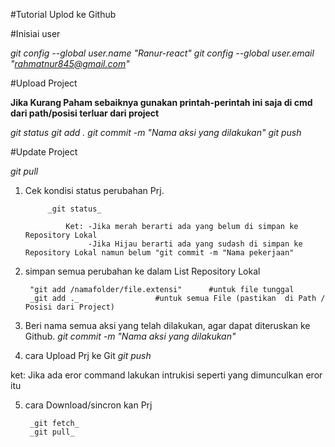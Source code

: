 #Tutorial Uplod ke Github

#Inisiai user

_git config --global user.name "Ranur-react"_
_git config --global user.email "rahmatnur845@gmail.com"_

#Upload Project

**Jika Kurang Paham sebaiknya gunakan printah-perintah ini saja di cmd dari path/posisi terluar dari project**

_git status_
_git add ._ 
_git commit -m "Nama aksi yang dilakukan"_
_git push_


#Update Project

_git pull_


1. Cek kondisi status perubahan Prj.

			_git status_
   
				Ket: -Jika merah berarti ada yang belum di simpan ke Repository Lokal
				     -Jika Hijau berarti ada yang sudash di simpan ke Repository Lokal namun belum "git commit -m "Nama pekerjaan"

2. simpan semua perubahan ke dalam List Repository  Lokal

		"git add /namafolder/file.extensi"  	#untuk file tunggal
		_git add ._  				#untuk semua File (pastikan  di Path / Posisi dari Project)

3. Beri nama semua aksi yang telah dilakukan, agar dapat diteruskan ke Github.
		_git commit -m "Nama aksi yang dilakukan"_

4. cara Upload Prj ke Git
		_git push_

ket: Jika ada eror command lakukan intrukisi seperti yang dimunculkan eror itu

5. cara Download/sincron kan Prj
			
		_git fetch_
		_git pull_

